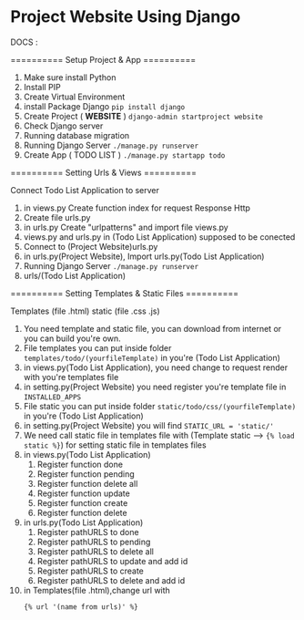 # Project Website Using Django

DOCS :

========== Setup Project & App ==========
1. Make sure install Python
2. Install PIP
3. Create Virtual Environment
4. install Package Django ```pip install django```
5. Create Project ( **WEBSITE** ) ```django-admin startproject website```
6. Check Django server 
7. Running database migration
8. Running Django Server ```./manage.py runserver```
9. Create App ( TODO LIST ) ```./manage.py startapp todo```

========== Setting Urls & Views ==========

Connect Todo List Application to server 
1. in views.py Create function index for request Response Http
2. Create file urls.py
3. in urls.py Create "urlpatterns" and import file views.py
4. views.py and urls.py in (Todo List Application) supposed to be conected
5. Connect to (Project Website)urls.py
6. in urls.py(Project Website), Import urls.py(Todo List Application)
7. Running Django Server ```./manage.py runserver```
8. urls/(Todo List Application)

========== Setting Templates & Static Files ==========

Templates (file .html)
static    (file .css .js)
1. You need template and static file, you can download from internet or you can build you're own.
2. File templates you can put inside folder ```templates/todo/(yourfileTemplate)``` in you're (Todo List Application)
3. in views.py(Todo List Application), you need change to request render with you're templates file
4. in setting.py(Project Website) you need register you're template file in ```INSTALLED_APPS```  
5. File static you can put inside folder ```static/todo/css/(yourfileTemplate)``` in you're (Todo List Application)
6. in setting.py(Project Website) you will find ```STATIC_URL = 'static/' ```
7. We need call static file in templates file with (Template static --> ```{% load static %}```) for setting static file in templates files
8. in views.py(Todo List Application)
    1. Register function done
    2. Register function pending
    3. Register function delete all
    4. Register function update
    5. Register function create
    6. Register function delete
9. in urls.py(Todo List Application)
    1. Register pathURLS to done
    2. Register pathURLS to pending
    3. Register pathURLS to delete all
    4. Register pathURLS to update and add id
    5. Register pathURLS to create
    6. Register pathURLS to delete and add id
10. in Templates(file .html),change url with 
    ```
    {% url '(name from urls)' %}
    ```
